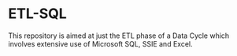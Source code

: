 # ETL-SQL
This repository is aimed at just the ETL phase of a Data Cycle which involves extensive use of Microsoft SQL, SSIE and Excel. 
